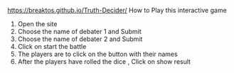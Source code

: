 https://breaktos.github.io/Truth-Decider/
How to Play this interactive game
1) Open the site 
2) Choose the name of debater 1 and Submit
3) Choose the name of debater 2 and Submit
4) Click on start the battle
5) The players are to click on the button with their names 
6) After the players have rolled the dice , Click on show result
